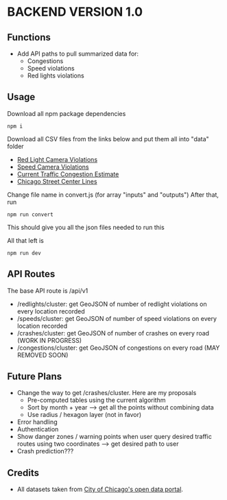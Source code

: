 # BACKEND VERSION 1.0
## Functions
- Add API paths to pull summarized data for:
  - Congestions
  - Speed violations
  - Red lights violations

## Usage
Download all npm package dependencies
```
npm i
```
Download all CSV files from the links below and put them all into "data" folder
- [Red Light Camera Violations](https://data.cityofchicago.org/Transportation/Red-Light-Camera-Violations/spqx-js37/about_data)
- [Speed Camera Violations](https://data.cityofchicago.org/Transportation/Speed-Camera-Violations/hhkd-xvj4/about_data)
- [Current Traffic Congestion Estimate](https://data.cityofchicago.org/Transportation/Chicago-Traffic-Tracker-Congestion-Estimates-by-Se/n4j6-wkkf/about_data)
- [Chicago Street Center Lines](https://data.cityofchicago.org/Transportation/Street-Center-Lines/6imu-meau)

Change file name in convert.js (for array "inputs" and "outputs")
After that, run
```
npm run convert
```
This should give you all the json files needed to run this

All that left is
```
npm run dev
```
## API Routes
The base API route is /api/v1
- /redlights/cluster: get GeoJSON of number of redlight violations on every location recorded
- /speeds/cluster: get GeoJSON of number of speed violations on every location recorded
- /crashes/cluster: get GeoJSON of number of crashes on every road (WORK IN PROGRESS)
- /congestions/cluster: get GeoJSON of congestions on every road (MAY REMOVED SOON)

## Future Plans
- Change the way to get /crashes/cluster. Here are my proposals
  - Pre-computed tables using the current algorithm
  - Sort by month + year --> get all the points without combining data
  - Use radius / hexagon layer (not in favor)
- Error handling
- Authentication
- Show danger zones / warning points when user query desired traffic routes using two coordinates --> get desired path to user
- Crash prediction???

## Credits
- All datasets taken from [City of Chicago's open data portal](https://data.cityofchicago.org/).